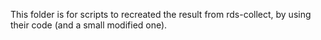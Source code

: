 This folder is for scripts to recreated the result from rds-collect, by using their code (and a small modified one). 
